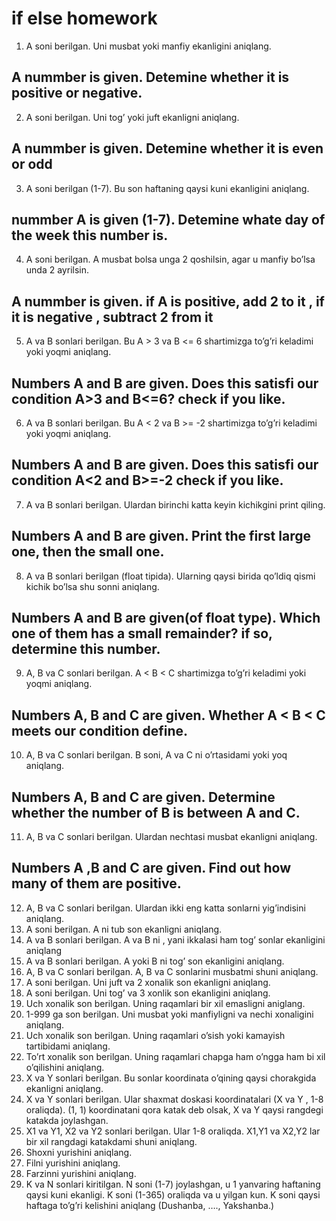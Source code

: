 # if else homework
1. A soni berilgan. Uni musbat yoki manfiy ekanligini aniqlang.
## A nummber is given. Detemine whether it is  positive or negative.

2. A soni berilgan. Uni tog’ yoki juft ekanligni aniqlang.
## A nummber is given. Detemine whether it is even or odd

3. A soni berilgan (1-7). Bu son haftaning qaysi kuni ekanligini aniqlang.
## nummber A is given (1-7). Detemine whate day of the week this  number is.

4. A soni berilgan. A musbat bolsa unga 2 qoshilsin, agar u manfiy bo’lsa unda 2
ayrilsin.
## A nummber is given. if A is positive, add 2 to it , if it is negative , subtract 2 from it 
5. A va B sonlari berilgan. Bu A > 3 va B <= 6 shartimizga to’g’ri keladimi yoki
yoqmi aniqlang.
## Numbers A and B  are given. Does this satisfi our condition A>3 and B<=6? check if you like.

6. A va B sonlari berilgan. Bu A < 2 va B >= -2 shartimizga to’g’ri keladimi yoki
yoqmi aniqlang.
## Numbers A and B are given. Does this satisfi our condition A<2 and B>=-2  check if you like.

7. A va B sonlari berilgan. Ulardan birinchi katta keyin kichikgini print qiling.
## Numbers A and B are given. Print the first large one, then the small one.

8. A va B sonlari berilgan (float tipida). Ularning qaysi birida qo’ldiq qismi kichik
bo’lsa shu sonni aniqlang.
## Numbers A and B are given(of float type). Which one of them has a small remainder? if so, determine this number. 
9. A, B va C sonlari berilgan. A < B < C shartimizga to’g’ri keladimi yoki yoqmi
aniqlang.
## Numbers A, B and C are given. Whether A < B < C meets our condition define.
10. A, B va C sonlari berilgan. B soni, A va C ni o’rtasidami yoki yoq aniqlang.
## Numbers A, B and C are given. Determine whether the number of B is between A and C.
11. A, B va C sonlari berilgan. Ulardan nechtasi musbat ekanligni aniqlang.
## Numbers A ,B and C are given.  Find out how many of them are positive.

12. A, B va C sonlari berilgan. Ulardan ikki eng katta sonlarni yig’indisini aniqlang.
13. A soni berilgan. A ni tub son ekanligni aniqlang.
14. A va B sonlari berilgan. A va B ni , yani ikkalasi ham tog’ sonlar ekanligini
aniqlang
15. A va B sonlari berilgan. A yoki B ni tog’ son ekanligini aniqlang.
16. A, B va C sonlari berilgan. A, B va C sonlarini musbatmi shuni aniqlang.
17. A soni berilgan. Uni juft va 2 xonalik son ekanligni aniqlang.
18. A soni berilgan. Uni tog’ va 3 xonlik son ekanligini aniqlang.
19. Uch xonalik son berilgan. Uning raqamlari bir xil emasligni aniglang.
20. 1-999 ga son berilgan. Uni musbat yoki manfiyligni va nechi xonaligini
aniqlang.
21. Uch xonalik son berilgan. Uning raqamlari o’sish yoki kamayish tartibidami
aniqlang.
22. To’rt xonalik son berilgan. Uning raqamlari chapga ham o’ngga ham bi xil
o’qilishini aniqlang.
23. X va Y sonlari berilgan. Bu sonlar koordinata o’qining qaysi chorakgida
ekanligni aniqlang.
24. X va Y sonlari berilgan. Ular shaxmat doskasi koordinatalari (X va Y , 1-8
oraliqda). (1, 1) koordinatani qora katak deb olsak, X va Y qaysi rangdegi
katakda joylashgan.
25. X1 va Y1, X2 va Y2 sonlari berilgan. Ular 1-8 oraliqda. X1,Y1 va X2,Y2 lar bir xil
rangdagi katakdami shuni aniqlang.
26. Shoxni yurishini aniqlang.
27. Filni yurishini aniqlang.
28. Farzinni yurishini aniqlang.
29. K va N sonlari kiritilgan. N soni (1-7) joylashgan, u 1 yanvaring haftaning qaysi
kuni ekanligi. K soni (1-365) oraliqda va u yilgan kun. K soni qaysi haftaga
to’g’ri kelishini aniqlang (Dushanba, …., Yakshanba.)
